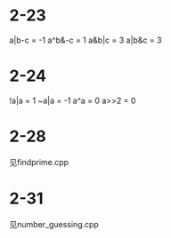 # 2-23

a|b-c = -1 a^b&-c = 1 a&b|c = 3 a|b&c = 3

# 2-24

!a|a = 1 ~a|a = -1 a^a = 0 a>>2 = 0

# 2-28

见findprime.cpp

# 2-31

见number_guessing.cpp
